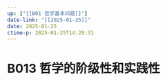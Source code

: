 ```yaml
---
up: ["[[B01 哲学基本问题]]"]
date-link: "[[2025-01-25]]"
date: 2025-01-25
ctime-p: 2025-01-25T14:29:31
---
```


# B013 哲学的阶级性和实践性
